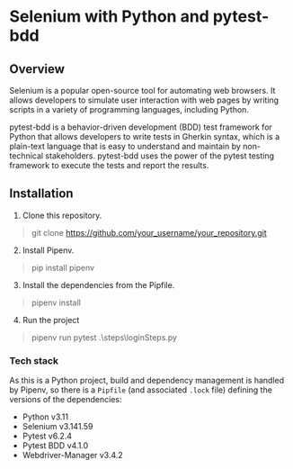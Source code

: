 # Selenium with Python and pytest-bdd

## Overview
Selenium is a popular open-source tool for automating web browsers. It allows developers to simulate user interaction with web pages by writing scripts in a variety of programming languages, including Python.

pytest-bdd is a behavior-driven development (BDD) test framework for Python that allows developers to write tests in Gherkin syntax, which is a plain-text language that is easy to understand and maintain by non-technical stakeholders. pytest-bdd uses the power of the pytest testing framework to execute the tests and report the results.

## Installation
1. Clone this repository.
>git clone https://github.com/your_username/your_repository.git
2. Install Pipenv.
>pip install pipenv
3. Install the dependencies from the Pipfile.
>pipenv install
4. Run the project 
>pipenv run pytest .\steps\loginSteps.py

### Tech stack
As this is a Python project, build and dependency management is handled by Pipenv, so there is a `Pipfile` (and associated `.lock` file) defining the versions of the dependencies:
* Python v3.11
* Selenium v3.141.59
* Pytest v6.2.4
* Pytest BDD v4.1.0
* Webdriver-Manager v3.4.2
